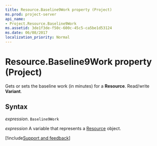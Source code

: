 ```yaml
---
title: Resource.Baseline9Work property (Project)
ms.prod: project-server
api_name:
- Project.Resource.Baseline9Work
ms.assetid: 3de1f3de-f50c-600c-45c5-ca5be1d53124
ms.date: 06/08/2017
localization_priority: Normal
---
```



# Resource.Baseline9Work property (Project)

Gets or sets the baseline work (in minutes) for a  **Resource**. Read/write **Variant**.


## Syntax

_expression_. `Baseline9Work`

_expression_ A variable that represents a [Resource](./Project.Resource.md) object.

[!include[Support and feedback](~/includes/feedback-boilerplate.md)]